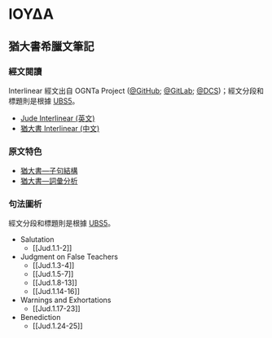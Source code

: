 # ΙΟΥΔΑ

## 猶大書希臘文筆記

### 經文閱讀
Interlinear 經文出自 OGNTa Project ([@GitHub](https://github.com/Andley/OGNTa); [@GitLab](https://gitlab.com/Andley/ognta); [@DCS](https://git.door43.org/Andley/OGNTa))；經文分段和標題則是根據 [UBS5](https://www.academic-bible.com/en/online-bibles/greek-new-testament-ubs5/read-the-bible-text/bibel/text/lesen/stelle/75/10001/19999/ch/08d03e9266ca3067003175113a2aca83/)。

- [Jude Interlinear (英文) ](Jude-Interlinear.md)
- [猶大書 Interlinear (中文) ](Jude-Interlinear-TC.md)

### 原文特色
- [猶大書—子句結構](Jude-Clause.md)  
- [猶大書—詞彙分析](Jude-Vocabulary.md)  

### 句法圖析
經文分段和標題則是根據 [UBS5](https://www.academic-bible.com/en/online-bibles/greek-new-testament-ubs5/read-the-bible-text/bibel/text/lesen/stelle/75/10001/19999/ch/08d03e9266ca3067003175113a2aca83/)。

- Salutation
	- [[Jud.1.1-2]]
- Judgment on False Teachers
	- [[Jud.1.3-4]]
	- [[Jud.1.5-7]]
	- [[Jud.1.8-13]]
	- [[Jud.1.14-16]]
- Warnings and Exhortations
	- [[Jud.1.17-23]]
- Benediction
	- [[Jud.1.24-25]]
